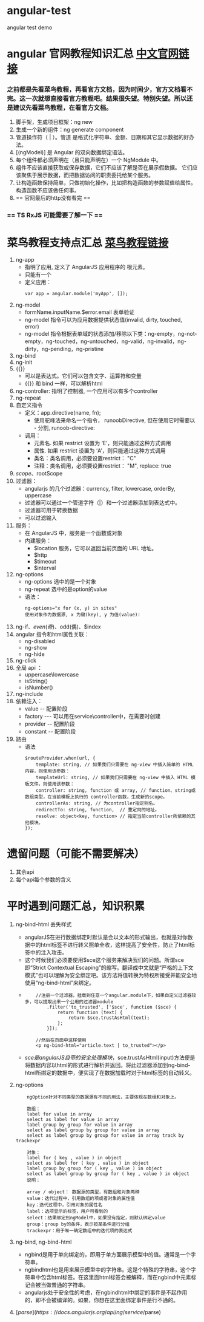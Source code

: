 # angular-test
angular test demo

# angular 官网教程知识汇总 [中文官网链接](https://angular.cn/)
### 之前都是先看菜鸟教程，再看官方文档，因为时间少，官方文档看不完。这一次就想直接看官方教程吧。结果很失望。特别失望。所以还是建议先看菜鸟教程，在看官方文档。
1. 脚手架，生成项目框架：ng new <project name>
2. 生成一个新的组件：ng generate component <component name>
3. 管道操作符（ | ）。管道 是格式化字符串、金额、日期和其它显示数据的好办法。
4. [(ngModel)] 是 Angular 的双向数据绑定语法。
5. 每个组件都必须声明在（且只能声明在）一个 NgModule 中。
6. 组件不应该直接获取或保存数据，它们不应该了解是否在展示假数据。 它们应该聚焦于展示数据，而把数据访问的职责委托给某个服务。
7. 让构造函数保持简单，只做初始化操作，比如把构造函数的参数赋值给属性。 构造函数不应该做任何事。 
8. == 官网最后的http没有看完 ==
### == TS RxJS 可能需要了解一下 ==

# 菜鸟教程支持点汇总 [菜鸟教程链接](http://www.runoob.com/angularjs/angularjs-intro.html)
1. ng-app
    - 指明了应用, 定义了 AngularJS 应用程序的 根元素。
    - 只能有一个
    - 定义应用：
        ```
        var app = angular.module('myApp', []);
        ```
2. ng-model
    - formName.inputName.$error.email 表单验证
    - ng-model 指令可以为应用数据提供状态值(invalid, dirty, touched, error)
    - ng-model 指令根据表单域的状态添加/移除以下类：ng-empty，ng-not-empty，ng-touched，ng-untouched，ng-valid，ng-invalid，ng-dirty，ng-pending，ng-pristine
3. ng-bind
4. ng-init
5. {{}}
    - 可以是表达式。它们可以包含文字、运算符和变量
    - {{}} 和 bind 一样，可以解析html
6. ng-controller: 指明了控制器, 一个应用可以有多个controller
7. ng-repeat
8. 自定义指令
    - 定义：app.directive(name, fn);
        - 使用驼峰法来命名一个指令， runoobDirective, 但在使用它时需要以 - 分割, runoob-directive:
    - 调用：
        - 元素名. 如果 restrict 设置为 ‘E’，则只能通过这种方式调用
        - 属性. 如果 restrict 设置为 ‘A’，则只能通过这种方式调用
        - 类名：类名调用，必须要设置restrict： "C"
        - 注释：类名调用，必须要设置restrict： "M", replace: true
9. $scope、$rootScope
10. 过滤器：
    - angularjs 的几个过滤器：currency, filter, lowercase, orderBy, uppercase
    - 过滤器可以通过一个管道字符（|）和一个过滤器添加到表达式中。
    - 过滤器可用于转换数据
    - 可以过滤输入
11. 服务：
    - 在 AngularJS 中，服务是一个函数或对象
    - 内建服务：
        -  $location 服务，它可以返回当前页面的 URL 地址。
        - $http
        - $timeout
        - $interval
12. ng-options
    - ng-options 选中的是一个对象
    - ng-repeat 选中的是option的value
    - 语法：
        ```
        ng-options="x for (x, y) in sites"
        使用对象作为数据源, x 为键(key), y 为值(value):
        ```
13. ng-if、$even(奇) 、$odd(偶)、$index
14. angular 指令和html属性关联：
    - ng-disabled
    - ng-show
    - ng-hide
15. ng-click
16. 全局 api ：
    - uppercase\lowercase
    - isString()
    - isNumber()
17. ng-include
18. 依赖注入：
    - value -- 配置阶段
    - factory --- 可以用在service\controller中，在需要时创建
    - provider  -- 配置阶段
    - constant -- 配置阶段
19. 路由
    - 语法
        ```
        $routeProvider.when(url, {
            template: string, // 如果我们只需要在 ng-view 中插入简单的 HTML 内容，则使用该参数：
            templateUrl: string, // 如果我们只需要在 ng-view 中插入 HTML 模板文件，则使用该参数：
            controller: string, function 或 array, // function、string或数组类型，在当前模板上执行的 controller函数，生成新的scope。
            controllerAs: string, // 为controller指定别名。
            redirectTo: string, function,  // 重定向的地址。
            resolve: object<key, function> // 指定当前controller所依赖的其他模块。
        });
        ```

# 遗留问题（可能不需要解决）
1. 其余api
2. 每个api每个参数的含义

# 平时遇到问题汇总，知识积累
1. ng-bind-html 丢失样式
    - angularJS在进行数据绑定时默认是会以文本的形式输出，也就是对你数据中的html标签不进行转义照单全收，这样提高了安全性，防止了html标签中的注入攻击。
    - 这个时候我们必须要使用$sce这个服务来解决我们的问题。所谓sce即“Strict Contextual Escaping”的缩写。翻译成中文就是“严格的上下文模式”也可以理解为安全绑定吧。该方法将值转换为特权所接受并能安全地使用“ng-bind-html”来绑定。
    - 
        ```
            //注册一个过滤器，挂载到任意一个angular.module下，如果自定义过滤器较多，可以提取出来一个公用的过滤器module
                .filter('to_trusted', ['$sce', function ($sce) {
                    return function (text) {
                        return $sce.trustAsHtml(text);
                    };
                }]);

            //然后在页面中这样使用
            <p ng-bind-html="article.text | to_trusted"></p>
        ```
    - $sce是angularJS自带的安全处理模块，$sce.trustAsHtml(input)方法便是将数据内容以html的形式进行解析并返回。将此过滤器添加到ng-bind-html所绑定的数据中，便实现了在数据加载时对于html标签的自动转义。
2. ng-options

    ```
        ngOption针对不同类型的数据源有不同的用法，主要体现在数组和对象上。

        数组：
        label for value in array 
        select as label for value in array
        label group by group for value in array
        select as label group by group for value in array
        select as label group by group for value in array track by trackexpr

        对象：
        label for ( key , value ) in object
        select as label for ( key , value ) in object
        label group by group for ( key , value ) in object
        select as label group by group for ( key , value ) in object
        说明：

        array / object： 数据源的类型，有数组和对象两种
        value：迭代过程中，引用数组的项或者对象的属性值
        key：迭代过程中，引用对象的属性名
        label：选项显示的标签，用户可看到的
        select：结果绑定到ngModel中，如果没有指定，则默认绑定value
        group：group by的条件，表示按某条件进行分组
        trackexpr：用于唯一确定数组中的迭代项的表达式
    ```
3. ng-bind, ng-bind-html
    - ngbind是用于单向绑定的，即用于单方面展示模型中的值。通常是一个字符串。 
    - ngbindhtml也是用来展示模型中的字符串。这是个特殊的字符串，这个字符串中包含html标签。在这里面html标签会被解释，而在ngbind中元素标记会被当做普通的字符串。
    - angularjs处于安全性的考虑，在ngbindhtml中绑定的事件是不起作用的，即不会被编译的。如果，你想在这里面绑定事件是行不通的。
4. [$parse](https://docs.angularjs.org/api/ng/service/$parse)